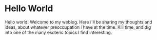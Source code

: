 # Hello World
Hello world! Welcome to my weblog.
Here I'll be sharing my thoughts and ideas, about whatever preoccupation I have
    at the time.
Kill time, and dig into one of the many esoteric topics I find interesting.
